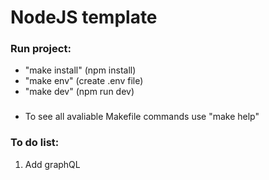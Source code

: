 # NodeJS template

### Run project:

- "make install" (npm install)
- "make env" (create .env file)
- "make dev" (npm run dev)

###

- To see all avaliable Makefile commands use "make help"

### To do list:

1. Add graphQL
